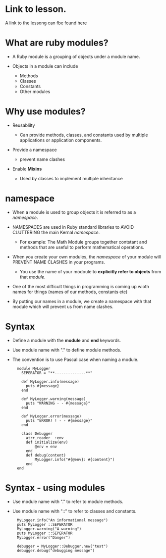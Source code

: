 # Link to lesson.

A link to the lessong can fbe found [here](https://ait.instructure.com/courses/3520/pages/modules?module_item_id=272735)


# What are ruby modules?

- A Ruby module is a grouping of objects under a module name.

- Objects in a module can include

  - Methods
  - Classes
  - Constants
  - Other modules

# Why use modules?

- Reusablilty 

  - Can provide methods, classes, and constants used by multiple applications or application components.
  
- Provide a namespace
    - prevent name clashes

- Enable **Mixins**
  - Used by classes to implement multiple inheritance


# namespace

- When a module is used to group objects it is referred to as a *namespace*.

- NAMESPACES are used in Ruby standard libraries to AVOID CLUTTERING the main Kernal *namespace*.

  - For example: The Math Module groups together contstant and methods that are useful to perform mathematical operations. 

- When you create your own modules, the *namespace* of your module will PREVENT NAME CLASHES in your programs. 
  - You use the name of your modoule to **explicitly refer to objects** from that *module*. 


- One of the most difficult things in programming is coming up wioth names for things (names of our methods, constants etc)

- By putting our names in a module, we create a namespace with that module which will prevent us from name clashes.

# Syntax

- Define a module with the **module** and **end** keywords.

- Use module name with "." to define module methods.

- The convention is to use Pascal case when naming a module. 

    
        module MyLogger
          SEPERATOR = "**--------------**"
          
          def MyLogger.info(message)
            puts #{message}
          end

          def MyLogger.warning(message)
            puts "WARNING - - #{message}"
          end

          def MyLogger.error(message)
            puts "ERROR! ! - - #{message}"
          end

          class Debugger
            atrr_reader  :env
            def initialize(env)
                @env = env 
            end 
            def debug(content)
                MyLogger.info("#{@env}: #{content}")
            end
        end

# Syntax - using modules

- Use module name with "." to refer to module methods.

- Use module name with "::" to refer to classes and constants.

        MyLogger.info("An informational message")
        puts MyLogger ::SEPERATOR
        MyLogger.warning("A warning")
        puts MyLogger ::SEPERATOR
        MyLogger.error("Danger")

        debugger = MyLogger::Debugger.new("test")
        debugger.debug("debugging message")


